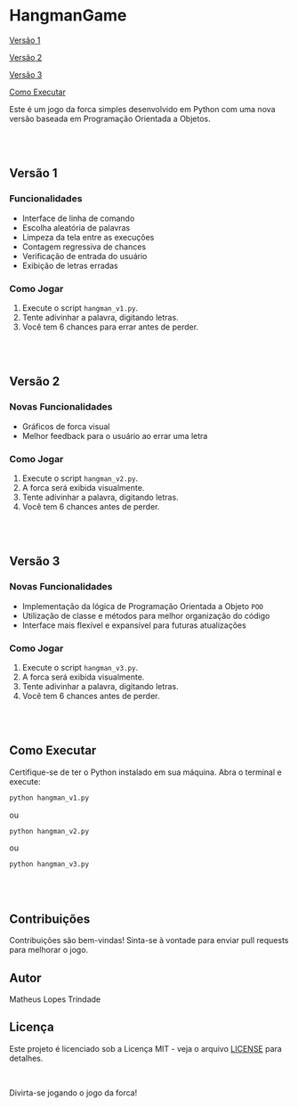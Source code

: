 # HangmanGame

[Versão 1](#versão-1)

[Versão 2](#versão-2)

[Versão 3](#versão-3)

[Como Executar](#como-executar)

Este é um jogo da forca simples desenvolvido em Python com uma nova versão baseada em Programação Orientada a Objetos.

<br/><br/>

## Versão 1

### Funcionalidades
- Interface de linha de comando
- Escolha aleatória de palavras
- Limpeza da tela entre as execuções
- Contagem regressiva de chances
- Verificação de entrada do usuário
- Exibição de letras erradas

### Como Jogar
1. Execute o script `hangman_v1.py`.
2. Tente adivinhar a palavra, digitando letras.
3. Você tem 6 chances para errar antes de perder.

<br/><br/>

## Versão 2

### Novas Funcionalidades
- Gráficos de forca visual
- Melhor feedback para o usuário ao errar uma letra

### Como Jogar
1. Execute o script `hangman_v2.py`.
2. A forca será exibida visualmente.
3. Tente adivinhar a palavra, digitando letras.
4. Você tem 6 chances antes de perder.

<br/><br/>

## Versão 3

### Novas Funcionalidades
- Implementação da lógica de Programação Orientada a Objeto `POO`
- Utilização de classe e métodos para melhor organização do código
- Interface mais flexível e expansível para futuras atualizações

### Como Jogar
1. Execute o script `hangman_v3.py`.
2. A forca será exibida visualmente.
3. Tente adivinhar a palavra, digitando letras.
4. Você tem 6 chances antes de perder.

<br/><br/>

## Como Executar
Certifique-se de ter o Python instalado em sua máquina. Abra o terminal e execute:

```bash
python hangman_v1.py
```

ou

```bash
python hangman_v2.py
```

ou

```bash
python hangman_v3.py
```

<br/><br/>

## Contribuições
Contribuições são bem-vindas! Sinta-se à vontade para enviar pull requests para melhorar o jogo.

## Autor
Matheus Lopes Trindade

## Licença
Este projeto é licenciado sob a Licença MIT - veja o arquivo [LICENSE](https://github.com/MatheusLTrindade/HangmanGame/tree/main?tab=MIT-1-ov-file#) para detalhes.

<br/>

Divirta-se jogando o jogo da forca!
